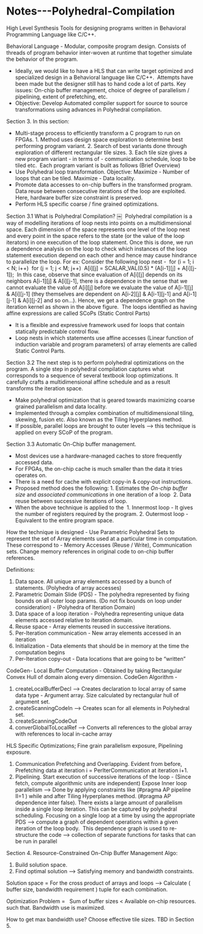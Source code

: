 # Notes---Polyhedral-Compilation

High Level Synthesis Tools for designing programs written in Behavioral Programming Language like C/C++.

Behavioral Language - Modular, composite program design. Consists of threads of program behavior inter-woven at runtime that together simulate the behavior of the program.

- Ideally, we would like to have a HLS that can write target optimized and specialized design in a Behavioral language like C/C++.  Attempts have been made but the designer still has to hand code a lot of parts. Key issues: On-chip buffer management, choice of degree of parallelism / pipelining, extent of prefetching, etc.
- Objective: Develop Automated compiler support for source to source transformations using advances in Polyhedral compilation.

Section 3.
In this section:
- Multi-stage process to efficiently transform a C program to run on FPGAs. 1. Method uses design space exploration to determine best performing program variant. 2. Search of best variants done through exploration of different rectangular tile sizes. 3. Each tile size gives a new program variant - in terms of - communication schedule, loop to be tiled etc. 
Each program variant is built as follows (Brief Overview)
- Use Polyhedral loop transformation. Objective: Maximize - Number of loops that can be tiled. Maximize - Data locality.
- Promote data accesses to on-chip buffers in the transformed program. Data reuse between consecutive iterations of the loop are exploited. Here, hardware buffer size constraint is preserved.
- Perform HLS specific coarse / fine grained optimizations.

Section 3.1
What is Polyhedral Compilation?
￼
 Polyhedral compilation is a way of modelling iterations of loop nests into points on a multidimensional space. Each dimension of the space represents one level of the loop nest and every point in the space refers to the state (or the value of the loop iterators) in one execution of the loop statement. Once this is done, we run a dependence analysis on the loop to check which instances of the loop statement execution depend on each other and hence may cause hindrance to parallelize the loop. For ex: Consider the following loop nest -  for (i = 1; i < N; i++) 	for (j = 1; j < M; j++) 		A[i][j] = SCALAR_VAL(0.5) * (A[i-1][j] + A[i][j-1]);  In this case, observe that since evaluation of A[i][j] depends on its neighbors A[i-1][j] & A[i][j-1], there is a dependence in the sense that we cannot evaluate the value of A[i][j] before we evaluate the value of A[i-1][j] & A[i][j-1] (they themselves are dependent on A[i-2][j] & A[i-1][j-1] and A[i-1][j-1] & A[i][j-2] and so on…). Hence, we get a dependence graph on the iteration kernel as shown in the above figure. 
The loops identified as having affine expressions are called SCoPs (Static Control Parts)

- It is a flexible and expressive framework used for loops that contain statically predictable control flow.
- Loop nests in which statements use affine accesses (Linear function of induction variable and program parameters) of array elements are called Static Control Parts.


Section 3.2
The next step is to perform polyhedral optimizations on the program. A single step in polyhedral compilation captures what corresponds to a sequence of several textbook loop optimizations. It carefully crafts a multidimensional affine schedule and as a result transforms the iteration space.
- Make polyhedral optimization that is geared towards maximizing coarse grained parallelism and data locality.
- Implemented through a complex combination of multidimensional tiling, skewing, fusion etc. Also known as the Tiling Hyperplanes method.
- If possible, parallel loops are brought to outer levels —> this technique is applied on every SCoP of the program.

Section 3.3
Automatic On-Chip buffer management.
- Most devices use a hardware-managed caches to store frequently accessed data.
- For FPGAs, the on-chip cache is much smaller than the data it tries operates on.
- There is a need for cache with explicit copy-in & copy-out instructions.
- Proposed method does the following: 1. Estimates the *On-chip buffer size*  and *associated communications* in one iteration of a loop  2. Data reuse between successive iterations of loop.
- When the above technique is applied to the  1. Innermost loop - It gives the number of registers required by the program. 2. Outermost loop - Equivalent to the entire program space.

How the technique is designed -
Use Parametric Polyhedral Sets to represent the set of Array elements used at a particular time in computation. These correspond to - Memory Accesses (Reuse / Write), Communication sets.
Change memory references in original code to on-chip buffer references.

Definitions:
1. Data space. All unique array elements accessed by a bunch of statements. (Polyhedra of array accesses)
2. Parametric Domain Slide (PDS) - The polyhedra represented by fixing bounds on all outer loop params. (Do not fix bounds on loop under consideration) - (Polyhedra of Iteration Domain)
3. Data space of a loop iteration - Polyhedra representing unique data elements accessed relative to iteration domain.
4. Reuse space - Array elements reused in successive iterations.
5. Per-Iteration communication - New array elements accessed in an iteration
6. Initialization - Data elements that should be in memory at the time the computation begins
7. Per-Iteration copy-out - Data locations that are going to be “written”

CodeGen-
Local Buffer Computation - Obtained by taking Rectangular Convex Hull of domain along every dimension.
CodeGen Algorithm -
1. createLocalBufferDecl —> Creates declaration to local array of same data type - Argument array. Size calculated by rectangular hull of argument set.
2. createScanningCodeIn —> Creates scan for all elements in Polyhedral set.
3. createScanningCodeOut  
4. converGlobalToLocalRef —> Converts all references to the global array with references to local in-cache array

HLS Specific Optimizations;
Fine grain parallelism exposure, Pipelining exposure.
1. Communication Prefetching and Overlapping. Evident from before, Prefetching data at iteration i = PerIterCommunication at iteration i+1.
2. Pipelining. Start execution of successive iterations of the loop - (Since fetch, compute algorithmic units are independent) Expose Inner loop parallelism —> Done by applying constraints like (#pragma AP pipeline II=1 ) while and after Tiling Hyperplanes method. (#pragma AP dependence inter false). There exists a large amount of parallelism inside a single loop iteration. This can be captured by polyhedral scheduling. Focusing on a single loop at a time by using the appropriate PDS —> compute a graph of dependent operations within a given iteration of the loop body.  This dependence graph is used to re- structure the code —> collection of separate functions for tasks that can be run in parallel

Section 4. Resource-Constrained On-Chip Buffer Management
Algo:
1. Build solution space.
2. Find optimal solution —> Satisfying memory and bandwidth constraints.

Solution space = For the cross product of arrays and loops —> Calculate ( buffer size, bandwidth requirement ) tuple for each combination.

Optimization Problem =  	Sum of buffer sizes < Available on-chip resources. such that. Bandwidth use is maximized.

How to get max bandwidth use? Choose effective tile sizes. TBD in Section 5.
